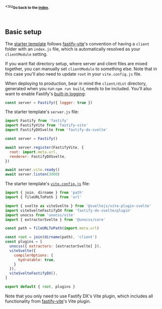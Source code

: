 <su<sub>**Go back to the [index](https://github.com/fastify/fastify-dx/blob/main/packages/fastify-dx-svelte/README.md).**</sub>

<br>

## Basic setup

The [starter template](https://github.com/fastify/fastify-dx/tree/dev/starters/svelte) follows [fastify-vite](https://github.com/fastify/fastify-vite)'s convention of having a `client` folder with an `index.js` file, which is automatically resolved as your `clientModule` setting. 

If you want flat directory setup, where server and client files are mixed together, you can manually set `clientModule` to something else. Note that in this case you'll also need to update `root` in your `vite.config.js` file.

When deploying to production, bear in mind the `client/dist` directory, generated when you run `npm run build`, needs to be included. You'll also want to enable Fastify's [built-in logging](https://www.fastify.io/docs/latest/Reference/Logging/):

```js
const server = Fastify({ logger: true })
```

The starter template's `server.js` file:

```js
import Fastify from 'fastify'
import FastifyVite from 'fastify-vite'
import FastifyDXSvelte from 'fastify-dx-svelte'

const server = Fastify()

await server.register(FastifyVite, { 
  root: import.meta.url, 
  renderer: FastifyDXSvelte,
})

await server.vite.ready()
await server.listen(3000)
```

The starter template's [`vite.config.js`](https://github.com/fastify/fastify-dx/blob/main/starters/svelte/vite.config.js) file:

```js
import { join, dirname } from 'path'
import { fileURLToPath } from 'url'

import { svelte as viteSvelte } from '@sveltejs/vite-plugin-svelte'
import viteSvelteFastifyDX from 'fastify-dx-svelte/plugin'
import unocss from 'unocss/vite'
import { extractorSvelte } from '@unocss/core'

const path = fileURLToPath(import.meta.url)

const root = join(dirname(path), 'client')
const plugins = [
  unocss({ extractors: [extractorSvelte] }),
  viteSvelte({
    compilerOptions: {
      hydratable: true,
    }
  }),
  viteSvelteFastifyDX(),
]

export default { root, plugins }
```

Note that you only need to use Fastify DX's Vite plugin, which includes all functionality from [fastify-vite](https://github.com/fastify/fastify-vite)'s Vite plugin.

</td>
</tr>
</table>
